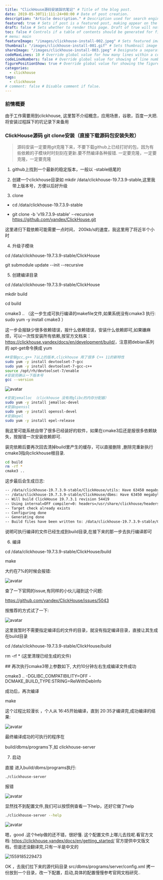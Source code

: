 ```yaml
---
title: "ClickHouse源码安装踩坑笔记" # Title of the blog post.
date: 2019-05-30T11:111:24+08:00 # Date of post creation.
description: "Article description." # Description used for search engine.
featured: true # Sets if post is a featured post, making appear on the home page side bar.
draft: false # Sets whether to render this page. Draft of true will not be rendered.
toc: false # Controls if a table of contents should be generated for first-level links automatically.
# menu: main
featureImage: "/images/clickhouse-install-002.jpeg" # Sets featured image on blog post.
thumbnail: "/images/clickhouse-install-001.gif" # Sets thumbnail image appearing inside card on homepage.
shareImage: "/images/clickhouse-install-003.jpeg" # Designate a separate image for social media sharing.
codeMaxLines: 10 # Override global value for how many lines within a code block before auto-collapsing.
codeLineNumbers: false # Override global value for showing of line numbers within code block.
figurePositionShow: true # Override global value for showing the figure label.
categories:
  - clickhouse
tags:
  - clickhouse
# comment: false # Disable comment if false.
---
```


###  前情概要

由于工作需要用到clickhouse, 这里暂不介绍概念，应用场景，谷歌，百度一大把. 将安装过程踩下的坑记录下来备用

### ClickHouse源码 git clone安装（直接下载源码包安装失败）

> 源码安装一定要用git克隆下来，不要下载github上已经打好的包，因为有些依赖的子模块时时刻刻在更新.要不然编译各种报错.   一定要克隆，一定要克隆，一定要克隆

1. github上找到一个最新的稳定版本，一般以 -stable结尾的

2. 创建一个clickhouse目录如 mkdir /data/clickhouse-19.7.3.9-stable,这里我带上版本号，方便以后好升级

3. clone

- cd /data/clickhouse-19.7.3.9-stable

- git clone -b 'v19.7.3.9-stable' --recursive https://github.com/yandex/ClickHouse.git

这里递归下载依赖可能需要一点时间， 200kb/s的速度，我这里用了将近半个小时

4. 升级子模块

cd /data/clickhouse-19.7.3.9-stable/ClickHouse

git submodule update --init --recursive

5. 创建编译目录

cd /data/clickhouse-19.7.3.9-stable/ClickHouse

mkdir build

cd build

cmake3 ..     （这一步生成可执行编译的makefile文件,如果系统没有cmake3 执行: sudo yum -y install cmake3 ）

这一步会报缺少很多依赖错误，报什么依赖错误，安装什么依赖即可,如果嫌麻烦，可以一次性安装所有依赖,按官方文档来：<https://clickhouse.yandex/docs/en/development/build/>，注意把debian系列的 apt-get命令换成 yum

```bash
##安裝gcc,g++ 7以上的版本,clickhouse 用了很多 C++ 11的新特性
sudo yum -y install devtoolset-7-gcc
sudo yum -y install devtoolset-7-gcc-c++
source /opt/rh/devtoolset-7/enable
#安装完确认一下版本号
gcc --version
```

![avatar](/images/clickhouse/clickhouse-dep-01.png)

```bash
#安装jemalloc （clickhouse 没有用glibc的内存分配器）
sudo yum -y install jemalloc-devel
#安装openssl
sudo yum -y install openssl-devel
#安装epel
sudo yum -y install epel-release
```

我这里可能系统自带了很多已经装好的软件，如果在cmake3后还是报很多依赖缺失，按报错一次安装依赖即可.

装完依赖后要再次回去清掉build里产生的缓存，可以直接删除 ,删除完重新执行cmake3指向clickhouse根目录.

```bash
cd build
rm -rf *
cmake3 ..
```

这步最后会生成日志:

```bash
-- /data/clickhouse-19.7.3.9-stable/ClickHouse/utils: Have 63450 megabytes of memory. Limiting concurrent linkers jobs to 18 and compiler jobs to OFF
-- /data/clickhouse-19.7.3.9-stable/ClickHouse/dbms: Have 63450 megabytes of memory. Limiting concurrent linkers jobs to 18 and compiler jobs to 25
-- Will build ClickHouse 19.7.3.1 revision 54419
-- Using internal=OFF compiler=0: headers=/usr/share/clickhouse/headers/19.7.3.1 :  /usr/local/bin/clickhouse-clang   -pipe -msse4.1 -msse4.2 -mpopcnt  -fno-omit-frame-pointer  -Wall  -Wnon-virtual-dtor  -Wextra -Werror -O2 -g -DNDEBUG -O3  -std=c++1z -x c++ -march=native -fPIC -fvisibility=hidden -fno-implement-inlines -nostdinc -nostdinc++ -Wno-unused-command-line-argument -Bprefix=/usr/share/clickhouse -isysroot=/usr/share/clickhouse/headers/19.7.3.1; clickhouse-lld
-- Target check already exists
-- Configuring done
-- Generating done
-- Build files have been written to: /data/clickhouse-19.7.3.9-stable/ClickHouse/build
```

说明可执行编译的文件已经生成到build目录,在接下来的那一步去执行编译即可

6. 编译

cd /data/clickhouse-19.7.3.9-stable/ClickHouse/build

make

大约在7%的时候会报错:

![avatar](/images/clickhouse/clickhouse-install-error-01.png)

查了一下官网的issue,有同样的小伙儿碰到这个问题:

<https://github.com/yandex/ClickHouse/issues/5043>

按推荐的方式试了一下:

![avatar](/images/clickhouse/clickhouse-install-error-solve01.png)

这里我暂时不需要指定编译后的文件的目录，就没有指定编译目录，直接让其生成在build目录

cd /data/clickhouse-19.7.3.9-stable/ClickHouse/build

rm -rf *         (这里清理已经生成的文件)

\## 再次执行cmake3带上参数如下, 大约10分钟左右生成编译文件成功

cmake3 ..  -DGLIBC_COMPATIBILITY=OFF -DCMAKE_BUILD_TYPE:STRING=RelWithDebInfo

成功后，再次编译

make

这个过程比较漫长 ，个人从 16:45开始编译，直到 20:35才编译完,成功编译的结果:

![avatar](/images/clickhouse/clickhouse-install-success-end.png)

最终编译成功的可执行的程序在

build/dbms/programs下,如  clickhouse-server


7. 启动

直接 进入build/dbms/programs执行:

```ba
./clickhouse-server
```

报错

![avatar](/images/clickhouse/clickhouse-start-error.png)

显然找不到配置文件,我们可以按惯例查看一下help，还好它做了help

```bash
./clickhouse-server --help
```

![avatar](/images/clickhouse/clickhouse-start-01.png)

嗯，good .这个help做的还不错，很好懂.
这个配置文件上哪儿去找呢.看官方文档: <https://clickhouse.yandex/docs/en/getting_started/> 官方提供中文版文档，但是还没翻译完,只有一半是中文的

![1559185229473](/images/clickhouse/clickhouse-doc.png)

OK ，去我们拉下来的源代码目录 src/dbms/programs/server/config.xml 拷一份放到一个目录，改一下配置，启动,具体的配置慢慢参考官网文档研究..